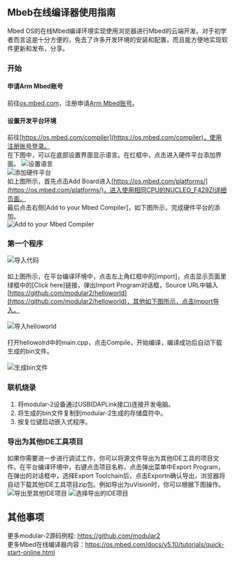 ## Mbeb在线编译器使用指南
Mbed OS的在线Mbed编译环境实现使用浏览器进行Mbed的云端开发。对于初学者而言这是十分方便的，免去了许多开发环境的安装和配置，而且能方便地实现软件更新和发布，分享。<br />
### 开始
#### 申请Arm Mbed账号
前往[os.mbed.com](https://os.mbed.com/)，注册申请[Arm Mbed账号](https://os.mbed.com/account/signup/)。<br />
#### 设置开发平台环境
前往[https://os.mbed.com/compiler](https://os.mbed.com/compiler)，使用注册账号登录。<br>在下图中，可以在底部设置界面显示语言。在红框中，点击进入硬件平台添加界面。
![设置语言](https://github.com/maximlab/modular-2/blob/master/software/screenshots/mbed_online_compile_setup_1.jpg?raw=true)<br>
![添加硬件平台](https://github.com/maximlab/modular-2/blob/master/software/screenshots/mbed_online_compile_setup_2.jpg?raw=true)<br>
如上图所示，首先点击Add Board进入[https://os.mbed.com/platforms/](https://os.mbed.com/platforms/)，进入使用相同CPU的NUCLEO_F429ZI详细页面。<br>
最后点击右侧[Add to your Mbed Compiler]，如下图所示，完成硬件平台的添加。<br>
![Add to your Mbed Compiler](https://github.com/maximlab/modular-2/blob/master/software/screenshots/mbed_online_compile_setup_3.jpg?raw=true)

### 第一个程序
![导入代码](https://github.com/maximlab/modular-2/blob/master/software/screenshots/mbed_online_compile_import_code.jpg?raw=true)<br><br>
如上图所示，在平台编译环境中，点击左上角红框中的[import]，点击显示页面里绿框中的[Click here]链接，弹出Import Program对话框，Source URL中输入[https://github.com/modular2/helloworld](https://github.com/modular2/helloworld)，其他如下图所示，点击Import导入。<br><br>
![导入helloworld](https://github.com/maximlab/modular-2/blob/master/software/screenshots/mbed_online_compile_import_helloworld.jpg?raw=true)<br><br>
打开hellowolrd中的main.cpp，点击Compile，开始编译，编译成功后自动下载生成的bin文件。 <br><br>
![生成bin文件](https://github.com/maximlab/modular-2/blob/master/software/screenshots/mbed_online_compile_build_bin.jpg?raw=true)
### 联机烧录
1. 将modular-2设备通过USB(DAPLink接口)连接开发电脑。
2. 将生成的bin文件复制到modular-2生成的存储盘符中。
3. 按复位键启动嵌入式程序。
### 导出为其他IDE工具项目
如果你需要进一步进行调试工作，你可以将源文件导出为其他IDE工具的项目文件。在平台编译环境中，右键点击项目名称，点击弹出菜单中Export Program，在弹出的对话框中，选择Export Toolchain后，点击Exportn确认导出，浏览器将自动下载其他IDE工具项目zip包。例如导出为uVision时，你可以根据下图操作。<br>
![导出至其他IDE项目](https://github.com/maximlab/modular-2/blob/master/software/screenshots/mbed_online_compile_export_program.jpg?raw=true)
![选择导出的IDE项目](https://github.com/maximlab/modular-2/blob/master/software/screenshots/mbed_online_compile_export_toolchain.jpg?raw=true)
## 其他事项
更多modular-2源码例程: https://github.com/modular2  <br>
更多Mbed在线编译器内容：https://os.mbed.com/docs/v5.10/tutorials/quick-start-online.html
